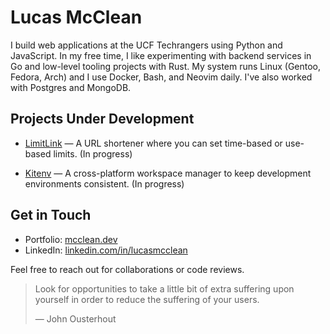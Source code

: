 # Lucas McClean

I build web applications at the UCF Techrangers using Python and JavaScript.
In my free time, I like experimenting with backend services in Go and
low-level tooling projects with Rust. My system runs Linux (Gentoo, Fedora,
Arch) and I use Docker, Bash, and Neovim daily. I've also worked with Postgres
and MongoDB.

## Projects Under Development

- [LimitLink](https://github.com/lucasmcclean/limitlink) —
    A URL shortener where you can set time-based or use-based limits.
    (In progress)

- [Kitenv](https://github.com/lucasmcclean/kitenv) —
    A cross-platform workspace manager to keep development environments
    consistent. (In progress)

## Get in Touch

- Portfolio: [mcclean.dev](https://mcclean.dev)
- LinkedIn: [linkedin.com/in/lucasmcclean](https://www.linkedin.com/in/lucasmcclean)

Feel free to reach out for collaborations or code reviews.

> Look for opportunities to take a little bit of extra suffering upon yourself
> in order to reduce the suffering of your users.
>
> — John Ousterhout
